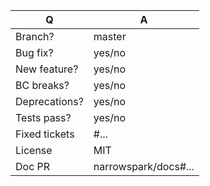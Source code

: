 | Q             | A
| ------------- | ---
| Branch?       | master
| Bug fix?      | yes/no
| New feature?  | yes/no <!-- don't forget to update src/Viserio/**/**/CHANGELOG.md files -->
| BC breaks?    | yes/no
| Deprecations? | yes/no <!-- don't forget to update UPGRADE-*.md files -->
| Tests pass?   | yes/no
| Fixed tickets | #... <!-- #-prefixed issue number(s), if any -->
| License       | MIT
| Doc PR        | narrowspark/docs#... <!--highly recommended for new features-->

<!--
- Please fill in this template according to the PR you're about to submit.
- Replace this comment by a description of what your PR is solving.
-->
